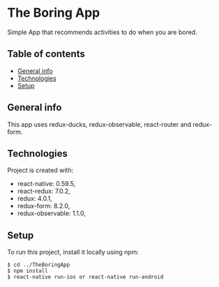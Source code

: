 # The Boring App
Simple App that recommends activities to do when you are bored.
## Table of contents
* [General info](#general-info)
* [Technologies](#technologies)
* [Setup](#setup)

## General info
This app uses redux-ducks, redux-observable, react-router and redux-form.

## Technologies
Project is created with:
* react-native: 0.59.5,
* react-redux: 7.0.2,
* redux: 4.0.1,
* redux-form: 8.2.0,
* redux-observable: 1.1.0,
	
## Setup
To run this project, install it locally using npm:

```
$ cd ../TheBoringApp
$ npm install
$ react-native run-ios or react-native run-android
```
